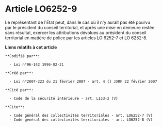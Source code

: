 # Article LO6252-9

Le représentant de l'Etat peut, dans le cas où il n'y aurait pas été pourvu par le président du conseil territorial, et après
une mise en demeure restée sans résultat, exercer les attributions dévolues au président du conseil territorial en matière de
police par les articles LO 6252-7 et LO 6252-8.

**Liens relatifs à cet article**

	**Codifié par**:

	  - Loi n°96-142 1996-02-21

	**Créé par**:

	  - Loi n°2007-223 du 21 février 2007 - art. 4 () JORF 22 février 2007

	**Cité par**:

	  - Code de la sécurité intérieure - art. L153-2 (V)

	**Cite**:

	  - Code général des collectivités territoriales - art. LO6252-7 (V)
	  - Code général des collectivités territoriales - art. LO6252-8 (V)
